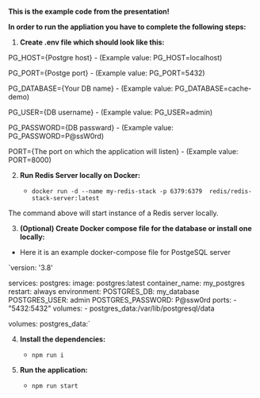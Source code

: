 **This is the example code from the presentation!**

**In order to run the appliation you have to complete the following steps:**

1. **Create .env file which should look like this:**

PG_HOST={Postgre host} - (Example value: PG_HOST=localhost)

PG_PORT={Postge port} - (Example value: PG_PORT=5432)

PG_DATABASE={Your DB name} - (Example value: PG_DATABASE=cache-demo)

PG_USER={DB username} - (Example value: PG_USER=admin)

PG_PASSWORD={DB passward} - (Example value: PG_PASSWORD=P@ssW0rd)

PORT={The port on which the application will listen} - (Example value: PORT=8000)

2. **Run Redis Server locally on Docker:**

   - `docker run -d --name my-redis-stack -p 6379:6379  redis/redis-stack-server:latest`

  The command above will start instance of a Redis server locally.

3. **(Optional) Create Docker compose file for the database or install one locally:**

- Here it is an example docker-compose file for PostgeSQL server

`version: '3.8'

services:
  postgres:
    image: postgres:latest
    container_name: my_postgres
    restart: always
    environment:
      POSTGRES_DB: my_database
      POSTGRES_USER: admin
      POSTGRES_PASSWORD: P@ssw0rd
    ports:
      - "5432:5432"
    volumes:
      - postgres_data:/var/lib/postgresql/data

volumes:
  postgres_data:`


4. **Install the dependencies:**

   - `npm run i`
7. **Run the application:**

   - `npm run start`
